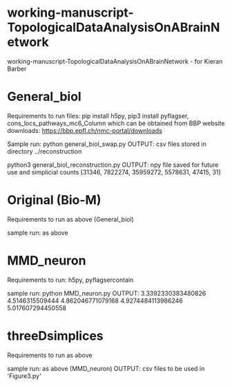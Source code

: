 # working-manuscript-TopologicalDataAnalysisOnABrainNetwork
working-manuscript-TopologicalDataAnalysisOnABrainNetwork - for Kieran Barber

# General_biol
Requirements to run files:
pip install h5py, pip3 install pyflagser, cons_locs_pathways_mc6_Column 
which can be obtained from BBP website downloads: https://bbp.epfl.ch/nmc-portal/downloads

Sample run:
python general_biol_swap.py
OUTPUT: csv files stored in directory ../reconstruction

python3 general_biol_reconstruction.py
OUTPUT: npy file saved for future use and simplicial counts
[31346, 7822274, 35959272, 5578631, 47415, 31]

# Original (Bio-M)
Requirements to run as above (General_biol)

sample run: as above

# MMD_neuron
Requirements to run:
h5py, pyflagsercontain

sample run:
python MMD_neuron.py
OUTPUT: 3.3392330383480826
4.5146315509444
4.862046771079168
4.9274484113986246
5.017607294450558

# threeDsimplices
Requirements to run as above

sample run: as above (MMD_neuron)
OUTPUT: csv files to be used in 'Figure3.py'
